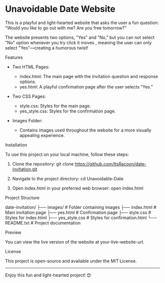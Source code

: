 
# Unavoidable Date Website

This is a playful and light-hearted website that asks the user a fun question:  
"Would you like to go out with me? Are you free tomorrow?"

The website presents two options, "Yes" and "No," but you can not select "No" option whenever you try click it moves , meaning the user can only select "Yes"—creating a humorous twist!

Features

- Two HTML Pages: 
  - index.html: The main page with the invitation question and response options.
  - yes.html: A playful confirmation page after the user selects "Yes."
  
- Two CSS Pages:
  - style.css: Styles for the main page.
  - yes_style.css: Styles for the confirmation page.

- Images Folder: 
  - Contains images used throughout the website for a more visually appealing experience.

Installation

To use this project on your local machine, follow these steps:

1. Clone the repository:
   git clone https://github.com/ItsRacoon/date-invitation.git

2. Navigate to the project directory:
   cd   Unavoidable-Date

3. Open index.html in your preferred web browser:
   open index.html

Project Structure

date-invitation/
├── images/                # Folder containing images
├── index.html             # Main invitation page
├── yes.html               # Confirmation page
├── style.css              # Styles for index.html
├── yes_style.css          # Styles for confirmation.html
└── README.txt             # Project documentation

Preview

You can view the live version of the website at your-live-website-url.

License

This project is open-source and available under the MIT License.

---
Enjoy this fun and light-hearted project! 😊
